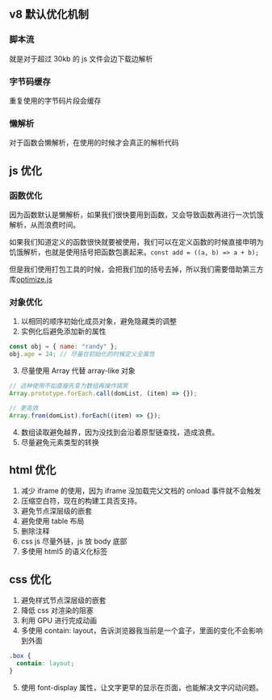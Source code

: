 ## v8 默认优化机制

### 脚本流

就是对于超过 30kb 的 js 文件会边下载边解析

### 字节码缓存

重复使用的字节码片段会缓存

### 懒解析

对于函数会懒解析，在使用的时候才会真正的解析代码

## js 优化

### 函数优化

因为函数默认是懒解析，如果我们很快要用到函数，又会导致函数再进行一次饥饿解析，从而浪费时间。

如果我们知道定义的函数很快就要被使用，我们可以在定义函数的时候直接申明为饥饿解析，也就是使用括号把函数包裹起来。`const add = ((a, b) => a + b);`

但是我们使用打包工具的时候，会把我们加的括号去掉，所以我们需要借助第三方库[optimize.js](https://github.com/nolanlawson/optimize-js)

### 对象优化

1. 以相同的顺序初始化成员对象，避免隐藏类的调整
2. 实例化后避免添加新的属性

```js
const obj = { name: "randy" };
obj.age = 24; // 尽量在初始化的时候定义全属性
```

3. 尽量使用 Array 代替 array-like 对象

```js
// 这种使用不如直接先变为数组再操作搞笑
Array.prototype.forEach.call(domList, (item) => {});

// 更高效
Array.from(domList).forEach((item) => {});
```

4. 数组读取避免越界，因为没找到会沿着原型链查找，造成浪费。
5. 尽量避免元素类型的转换

## html 优化

1. 减少 iframe 的使用，因为 iframe 没加载完父文档的 onload 事件就不会触发
2. 压缩空白符，现在的构建工具否支持。
3. 避免节点深层级的嵌套
4. 避免使用 table 布局
5. 删除注释
6. css js 尽量外链，js 放 body 底部
7. 多使用 html5 的语义化标签

## css 优化

1. 避免样式节点深层级的嵌套
2. 降低 css 对渲染的阻塞
3. 利用 GPU 进行完成动画
4. 多使用 contain: layout，告诉浏览器我当前是一个盒子，里面的变化不会影响到外面

```css
.box {
  contain: layout;
}
```

5. 使用 font-display 属性，让文字更早的显示在页面，也能解决文字闪动问题。
